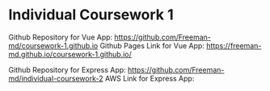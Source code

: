 # Individual Coursework 1

Github Repository for Vue App:  https://github.com/Freeman-md/coursework-1.github.io
Github Pages Link for Vue App:  https://freeman-md.github.io/coursework-1.github.io/

Github Repository for Express App: https://github.com/Freeman-md/individual-coursework-2
AWS Link for Express App: 
